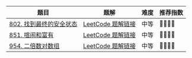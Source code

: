 | 题目                                                         | 题解                                                         | 难度 | 推荐指数 |
| ------------------------------------------------------------ | ------------------------------------------------------------ | ---- | -------- |
| [802. 找到最终的安全状态](https://leetcode-cn.com/problems/find-eventual-safe-states/) | [LeetCode 题解链接](https://leetcode-cn.com/problems/find-eventual-safe-states/solution/gong-shui-san-xie-noxiang-xin-ke-xue-xi-isy6u/) | 中等 | 🤩🤩🤩🤩     |
| [851. 喧闹和富有](https://leetcode-cn.com/problems/loud-and-rich/) | [LeetCode 题解链接](https://leetcode-cn.com/problems/loud-and-rich/solution/gong-shui-san-xie-tuo-bu-pai-xu-yun-yong-ylih/) | 中等 | 🤩🤩🤩🤩     |
| [954. 二倍数对数组](https://leetcode-cn.com/problems/array-of-doubled-pairs/) | [LeetCode 题解链接](https://leetcode-cn.com/problems/array-of-doubled-pairs/solution/by-ac_oier-d1z7/) | 中等 | 🤩🤩🤩🤩     |

